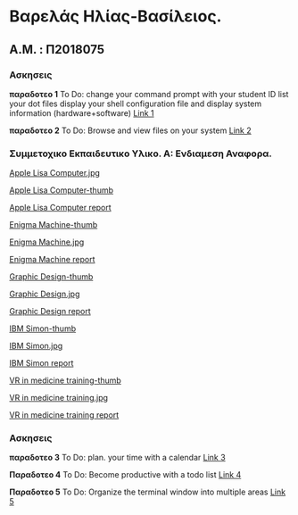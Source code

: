 # Βαρελάς Ηλίας-Βασίλειος.
## Α.Μ. : Π2018075


### Ασκησεις
**παραδοτεο 1** 
To Do:
change your command prompt with your student ID list your dot files display your shell configuration file and display system information (hardware+software)
[Link 1](https://asciinema.org/a/Af10gEhnB6oI9NX52KuzKqMhC)

**παραδοτεο 2**
To Do:
Browse and view files on your system
[Link 2](https://asciinema.org/a/qXtQX4fGxPOjpyrhExUBMOwLl)

### Συμμετοχικο Εκπαιδευτικο Υλικο. Α: Ενδιαμεση Αναφορα.

[Apple Lisa Computer.jpg](https://github.com/hlias31/gr/blob/gh-pages/images/Apple%20LisaComputer.jpg)

[Apple Lisa Computer-thumb](https://github.com/hlias31/gr/blob/gh-pages/images/Apple%20LisaComputer-thumb.jpg)

[Apple Lisa Computer report](https://github.com/hlias31/gr/blob/gh-pages/_gallery/Apple-Lisa-Computer.md)


[Enigma Machine-thumb](https://github.com/hlias31/gr/blob/gh-pages/images/Enigma%20Machine-thumb.jpg)

[Enigma Machine.jpg](https://github.com/hlias31/gr/blob/gh-pages/images/Enigma%20Machine.jpg)

[Enigma Machine report](https://github.com/hlias31/gr/blob/gh-pages/_gallery/Enigma-machine.md)


[Graphic Design-thumb](https://github.com/hlias31/gr/blob/gh-pages/images/Graphic%20Design-thumb.jpg)

[Graphic Design.jpg](https://github.com/hlias31/gr/blob/gh-pages/images/Graphic%20Design.JPG)

[Graphic Design report](https://github.com/hlias31/gr/blob/gh-pages/_gallery/Graphic-Design.md)


[IBM Simon-thumb](https://github.com/hlias31/gr/blob/gh-pages/images/IBM%20Simon-thumb.jpg)

[IBM Simon.jpg](https://github.com/hlias31/gr/blob/gh-pages/images/IBM%20Simon.jpg)

[IBM Simon report](https://github.com/hlias31/gr/blob/gh-pages/_gallery/IBM-simon)


[VR in medicine training-thumb](https://github.com/hlias31/gr/blob/gh-pages/images/VR%20in%20medicine%20training-thumb.jpg)

[VR in medicine training.jpg](https://github.com/hlias31/gr/blob/gh-pages/images/VR%20in%20medicine%20training.jpg)

[VR in medicine training report](https://github.com/hlias31/gr/blob/gh-pages/_gallery/VR-in-medicine-training.md)


### Ασκησεις

**παραδοτεο 3**
To Do: plan. your time with a calendar
[Link 3](https://asciinema.org/a/3fy5MJiFt21EJg9ngJfUpiAZe)

**Παραδοτεο 4**
To Do:  Become productive with a todo list
[Link 4](https://asciinema.org/a/KynLhjd91HglxWzINzjbMf0MU)

**Παραδοτεο 5**
To Do: Organize the terminal window into multiple areas
[Link 5](https://asciinema.org/a/LgYjbX268zAJRt2zOWMSOpLFV)
